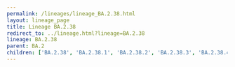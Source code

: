 ```yaml
---
permalink: /lineages/lineage_BA.2.38.html
layout: lineage_page
title: Lineage BA.2.38
redirect_to: ../lineage.html?lineage=BA.2.38
lineage: BA.2.38
parent: BA.2
children: ['BA.2.38', 'BA.2.38.1', 'BA.2.38.2', 'BA.2.38.3', 'BA.2.38.4']
---
```

